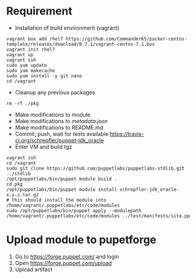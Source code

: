Requirement
========
- Installation of build environment (vagrant)

```shell
vagrant box add rhel7 https://github.com/CommanderK5/packer-centos-template/releases/download/0.7.1/vagrant-centos-7.1.box
vagrant init rhel7
vagrant up
vagrant ssh
sudo yum update
sudo yum makecache
sudo yum install -y git nano
cd /vagrant
```

- Cleanup any previous packages
```shell
rm -rf ./pkg
```

- Make modifications to module
- Make modifications to _metadata.json_
- Make modifications to README.md
- Commit, push, wait for tests available https://travis-ci.org/schrepfler/puppet-jdk_oracle
- Enter VM and build tgz
```shell
vagrant ssh
cd /vagrant
sudo git clone https://github.com/puppetlabs/puppetlabs-stdlib.git ../stdlib
/opt/puppetlabs/bin/puppet module build .
cd pkg
/opt/puppetlabs/bin/puppet module install schrepfler-jdk_oracle-x.y.z.tar.gz 
# this should install the module into /home/vagrant/.puppetlabs/etc/code/modules
sudo /opt/puppetlabs/bin/puppet apply --modulepath /home/vagrant/.puppetlabs/etc/code/modules ../test/manifests/site.pp
```

Upload module to pupetforge
======
1. Go to https://forge.puppet.com/ and login
2. Open https://forge.puppet.com/upload
3. Upload artifact